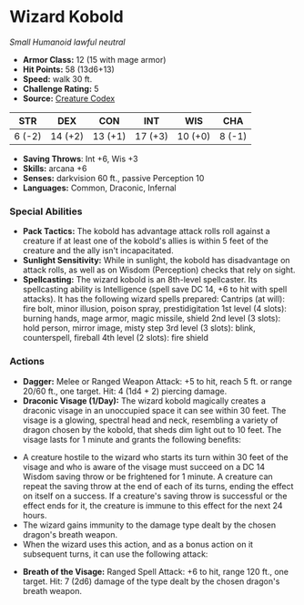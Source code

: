 # Wizard Kobold

*Small* *Humanoid* *lawful neutral*

- **Armor Class:** 12 (15 with mage armor)
- **Hit Points:** 58 (13d6+13)
- **Speed:** walk 30 ft.
- **Challenge Rating:** 5
- **Source:** [Creature Codex](https://koboldpress.com/kpstore/product/creature-codex-for-5th-edition-dnd/)

| STR | DEX | CON | INT | WIS | CHA |
| --- | --- | --- | --- | --- | --- |
| 6 (-2) | 14 (+2) | 13 (+1) | 17 (+3) | 10 (+0) | 8 (-1) |

- **Saving Throws**: Int +6, Wis +3
- **Skills:** arcana +6
- **Senses:** darkvision 60 ft., passive Perception 10
- **Languages:** Common, Draconic, Infernal
### Special Abilities
- **Pack Tactics:** The kobold has advantage attack rolls roll against a creature if at least one of the kobold's allies is within 5 feet of the creature and the ally isn't incapacitated.
- **Sunlight Sensitivity:** While in sunlight, the kobold has disadvantage on attack rolls, as well as on Wisdom (Perception) checks that rely on sight.
- **Spellcasting:** The wizard kobold is an 8th-level spellcaster. Its spellcasting ability is Intelligence (spell save DC 14, +6 to hit with spell attacks). It has the following wizard spells prepared: Cantrips (at will): fire bolt, minor illusion, poison spray, prestidigitation 1st level (4 slots): burning hands, mage armor, magic missile, shield 2nd level (3 slots): hold person, mirror image, misty step 3rd level (3 slots): blink, counterspell, fireball 4th level (2 slots): fire shield
### Actions
- **Dagger:** Melee or Ranged Weapon Attack: +5 to hit, reach 5 ft. or range 20/60 ft., one target. Hit: 4 (1d4 + 2) piercing damage.
- **Draconic Visage (1/Day):** The wizard kobold magically creates a draconic visage in an unoccupied space it can see within 30 feet. The visage is a glowing, spectral head and neck, resembling a variety of dragon chosen by the kobold, that sheds dim light out to 10 feet. The visage lasts for 1 minute and grants the following benefits: 
* A creature hostile to the wizard who starts its turn within 30 feet of the visage and who is aware of the visage must succeed on a DC 14 Wisdom saving throw or be frightened for 1 minute. A creature can repeat the saving throw at the end of each of its turns, ending the effect on itself on a success. If a creature's saving throw is successful or the effect ends for it, the creature is immune to this effect for the next 24 hours. 
* The wizard gains immunity to the damage type dealt by the chosen dragon's breath weapon. 
* When the wizard uses this action, and as a bonus action on it subsequent turns, it can use the following attack:
- **Breath of the Visage:** Ranged Spell Attack: +6 to hit, range 120 ft., one target. Hit: 7 (2d6) damage of the type dealt by the chosen dragon's breath weapon.
